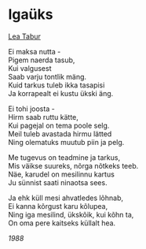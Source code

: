 # Igaüks

[Lea Tabur](./)

Ei maksa nutta -  
Pigem naerda tasub,  
Kui valgusest  
Saab varju tontlik mäng.  
Kuid tarkus tuleb ikka tasapisi  
Ja korrapealt ei kustu ükski äng.

Ei tohi joosta -  
Hirm saab ruttu kätte,  
Kui pagejal on tema poole selg.  
Meil tuleb avastada hirmu lätted  
Ning olematuks muutub piin ja pelg.

Me tugevus on teadmine ja tarkus,  
Mis väikse suureks, nõrga nõtkeks teeb.  
Näe, karudel on mesilinnu kartus  
Ju sünnist saati ninaotsa sees.

Ja ehk küll mesi ahvatledes lõhnab,  
Ei kanna kõrgust karu kõlupea,  
Ning iga mesilind, ükskõik, kui kõhn ta,  
On oma pere kaitseks küllalt hea.

_1988_

